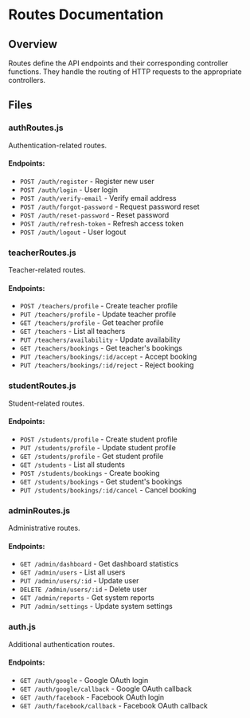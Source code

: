 # Routes Documentation

## Overview
Routes define the API endpoints and their corresponding controller functions. They handle the routing of HTTP requests to the appropriate controllers.

## Files

### authRoutes.js
Authentication-related routes.

#### Endpoints:
- `POST /auth/register` - Register new user
- `POST /auth/login` - User login
- `POST /auth/verify-email` - Verify email address
- `POST /auth/forgot-password` - Request password reset
- `POST /auth/reset-password` - Reset password
- `POST /auth/refresh-token` - Refresh access token
- `POST /auth/logout` - User logout

### teacherRoutes.js
Teacher-related routes.

#### Endpoints:
- `POST /teachers/profile` - Create teacher profile
- `PUT /teachers/profile` - Update teacher profile
- `GET /teachers/profile` - Get teacher profile
- `GET /teachers` - List all teachers
- `PUT /teachers/availability` - Update availability
- `GET /teachers/bookings` - Get teacher's bookings
- `PUT /teachers/bookings/:id/accept` - Accept booking
- `PUT /teachers/bookings/:id/reject` - Reject booking

### studentRoutes.js
Student-related routes.

#### Endpoints:
- `POST /students/profile` - Create student profile
- `PUT /students/profile` - Update student profile
- `GET /students/profile` - Get student profile
- `GET /students` - List all students
- `POST /students/bookings` - Create booking
- `GET /students/bookings` - Get student's bookings
- `PUT /students/bookings/:id/cancel` - Cancel booking

### adminRoutes.js
Administrative routes.

#### Endpoints:
- `GET /admin/dashboard` - Get dashboard statistics
- `GET /admin/users` - List all users
- `PUT /admin/users/:id` - Update user
- `DELETE /admin/users/:id` - Delete user
- `GET /admin/reports` - Get system reports
- `PUT /admin/settings` - Update system settings

### auth.js
Additional authentication routes.

#### Endpoints:
- `GET /auth/google` - Google OAuth login
- `GET /auth/google/callback` - Google OAuth callback
- `GET /auth/facebook` - Facebook OAuth login
- `GET /auth/facebook/callback` - Facebook OAuth callback 